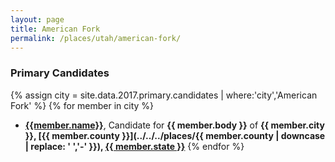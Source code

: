 ```yaml
---
layout: page
title: American Fork
permalink: /places/utah/american-fork/
---
```


### Primary Candidates
{% assign city = site.data.2017.primary.candidates | where:'city','American Fork' %}
{% for member in city  %}
- <strong>[{{member.name}}](../../../people/{{member.id}})</strong>, Candidate for <strong>{{ member.body }}</strong> of <strong>{{ member.city }}, [{{ member.county }}](../../../places/{{ member.county | downcase | replace: ' ','-' }}), [{{ member.state }}](../../../places)</strong>
{% endfor %}
